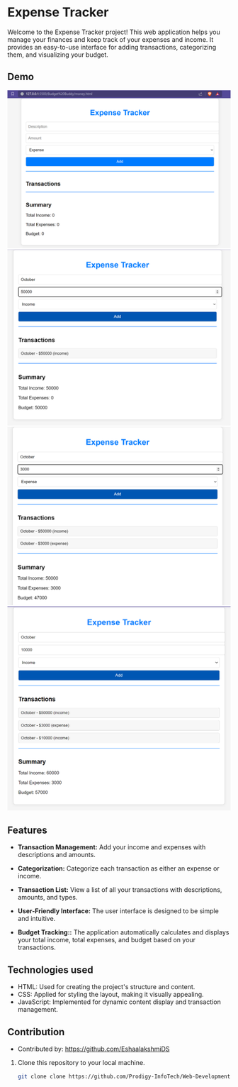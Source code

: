 # Expense Tracker

Welcome to the Expense Tracker project! This web application helps you manage your finances and keep track of your expenses and income. It provides an easy-to-use interface for adding transactions, categorizing them, and visualizing your budget.

## Demo

<img src="Budget Buddy\1.png" alt="Adding Income"/>
<img src="Budget Buddy\2.png" alt="Adding Expense"/>
<img src="Budget Buddy\3.png" alt="Transaction displayed"/>
<img src="Budget Buddy\4.png" alt="Updated Balance"/>

## Features

- **Transaction Management:** Add your income and expenses with descriptions and amounts.

- **Categorization:** Categorize each transaction as either an expense or income.

- **Transaction List:** View a list of all your transactions with descriptions, amounts, and types.

- **User-Friendly Interface:** The user interface is designed to be simple and intuitive.

- **Budget Tracking::** The application automatically calculates and displays your total income, total expenses, and budget based on your transactions.


## Technologies used

- HTML: Used for creating the project's structure and content.
- CSS: Applied for styling the layout, making it visually appealing.
- JavaScript: Implemented for dynamic content display and transaction management.

## Contribution

- Contributed by: https://github.com/EshaalakshmiDS

1. Clone this repository to your local machine.

   ```bash
   git clone clone https://github.com/Prodigy-InfoTech/Web-Development-Projects.git


